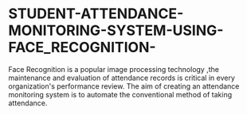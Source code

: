 # STUDENT-ATTENDANCE-MONITORING-SYSTEM-USING-FACE_RECOGNITION-
Face Recognition is a popular image processing technology ,the maintenance and evaluation of attendance records is critical in every organization's performance review. The aim of creating an attendance monitoring system is to automate the conventional method of taking attendance.
